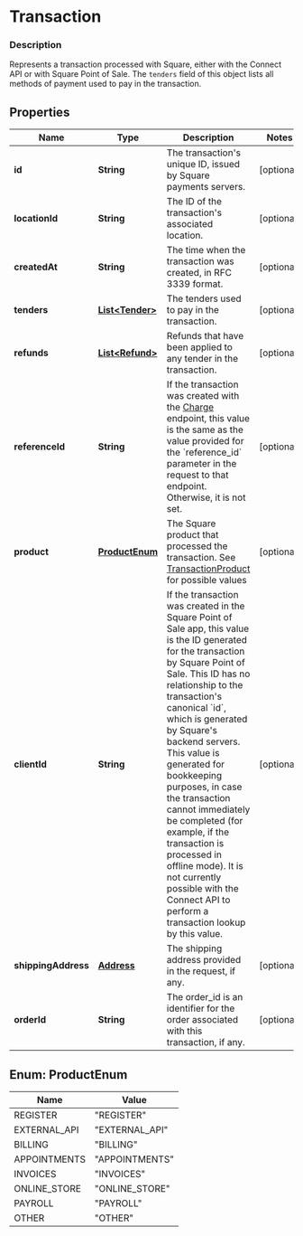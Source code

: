 
# Transaction

### Description

Represents a transaction processed with Square, either with the Connect API or with Square Point of Sale.  The `tenders` field of this object lists all methods of payment used to pay in the transaction.

## Properties
Name | Type | Description | Notes
------------ | ------------- | ------------- | -------------
**id** | **String** | The transaction&#39;s unique ID, issued by Square payments servers. |  [optional]
**locationId** | **String** | The ID of the transaction&#39;s associated location. |  [optional]
**createdAt** | **String** | The time when the transaction was created, in RFC 3339 format. |  [optional]
**tenders** | [**List&lt;Tender&gt;**](Tender.md) | The tenders used to pay in the transaction. |  [optional]
**refunds** | [**List&lt;Refund&gt;**](Refund.md) | Refunds that have been applied to any tender in the transaction. |  [optional]
**referenceId** | **String** | If the transaction was created with the [Charge](#endpoint-transactions-charge) endpoint, this value is the same as the value provided for the &#x60;reference_id&#x60; parameter in the request to that endpoint. Otherwise, it is not set. |  [optional]
**product** | [**ProductEnum**](#ProductEnum) | The Square product that processed the transaction. See [TransactionProduct](#type-transactionproduct) for possible values |  [optional]
**clientId** | **String** | If the transaction was created in the Square Point of Sale app, this value is the ID generated for the transaction by Square Point of Sale.  This ID has no relationship to the transaction&#39;s canonical &#x60;id&#x60;, which is generated by Square&#39;s backend servers. This value is generated for bookkeeping purposes, in case the transaction cannot immediately be completed (for example, if the transaction is processed in offline mode).  It is not currently possible with the Connect API to perform a transaction lookup by this value. |  [optional]
**shippingAddress** | [**Address**](Address.md) | The shipping address provided in the request, if any. |  [optional]
**orderId** | **String** | The order_id is an identifier for the order associated with this transaction, if any. |  [optional]


<a name="ProductEnum"></a>
## Enum: ProductEnum
Name | Value
---- | -----
REGISTER | &quot;REGISTER&quot;
EXTERNAL_API | &quot;EXTERNAL_API&quot;
BILLING | &quot;BILLING&quot;
APPOINTMENTS | &quot;APPOINTMENTS&quot;
INVOICES | &quot;INVOICES&quot;
ONLINE_STORE | &quot;ONLINE_STORE&quot;
PAYROLL | &quot;PAYROLL&quot;
OTHER | &quot;OTHER&quot;



